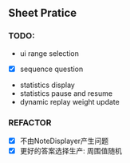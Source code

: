 ## Sheet Pratice

### TODO:
* ui range selection
* [x] sequence question
* statistics display
* statistics pause and resume
* dynamic replay weight update

### REFACTOR
* [x] 不由NoteDisplayer产生问题
* [x] 更好的答案选择生产: 周围值随机
